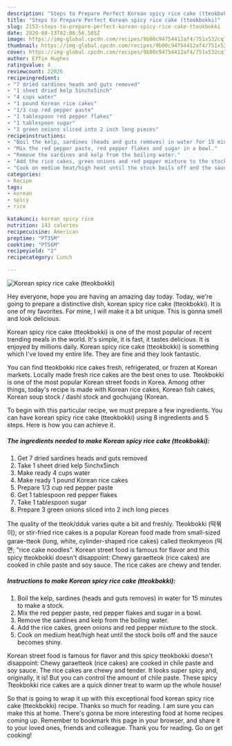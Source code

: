 ```yaml
---
description: "Steps to Prepare Perfect Korean spicy rice cake (tteokbokki)"
title: "Steps to Prepare Perfect Korean spicy rice cake (tteokbokki)"
slug: 2153-steps-to-prepare-perfect-korean-spicy-rice-cake-tteokbokki
date: 2020-08-13T02:08:56.585Z
image: https://img-global.cpcdn.com/recipes/9b00c94754412af4/751x532cq70/korean-spicy-rice-cake-tteokbokki-recipe-main-photo.jpg
thumbnail: https://img-global.cpcdn.com/recipes/9b00c94754412af4/751x532cq70/korean-spicy-rice-cake-tteokbokki-recipe-main-photo.jpg
cover: https://img-global.cpcdn.com/recipes/9b00c94754412af4/751x532cq70/korean-spicy-rice-cake-tteokbokki-recipe-main-photo.jpg
author: Effie Hughes
ratingvalue: 4
reviewcount: 22026
recipeingredient:
- "7 dried sardines heads and guts removed"
- "1 sheet dried kelp 5inchx5inch"
- "4 cups water"
- "1 pound Korean rice cakes"
- "1/3 cup red pepper paste"
- "1 tablespoon red pepper flakes"
- "1 tablespoon sugar"
- "3 green onions sliced into 2 inch long pieces"
recipeinstructions:
- "Boil the kelp, sardines (heads and guts removes) in water for 15 minutes to make a stock."
- "Mix the red pepper paste, red pepper flakes and sugar in a bowl."
- "Remove the sardines and kelp from the boiling water."
- "Add the rice cakes, green onions and red pepper mixture to the stock."
- "Cook on medium heat/high heat until the stock boils off and the sauce becomes shiny."
categories:
- Recipe
tags:
- korean
- spicy
- rice

katakunci: korean spicy rice 
nutrition: 143 calories
recipecuisine: American
preptime: "PT35M"
cooktime: "PT56M"
recipeyield: "2"
recipecategory: Lunch

---
```



![Korean spicy rice cake (tteokbokki)](https://img-global.cpcdn.com/recipes/9b00c94754412af4/751x532cq70/korean-spicy-rice-cake-tteokbokki-recipe-main-photo.jpg)

Hey everyone, hope you are having an amazing day today. Today, we're going to prepare a distinctive dish, korean spicy rice cake (tteokbokki). It is one of my favorites. For mine, I will make it a bit unique. This is gonna smell and look delicious.

Korean spicy rice cake (tteokbokki) is one of the most popular of recent trending meals in the world. It's simple, it is fast, it tastes delicious. It is enjoyed by millions daily. Korean spicy rice cake (tteokbokki) is something which I've loved my entire life. They are fine and they look fantastic.

You can find tteokbokki rice cakes fresh, refrigerated, or frozen at Korean markets. Locally made fresh rice cakes are the best ones to use. Tteokbokki is one of the most popular Korean street foods in Korea. Among other things, today&#39;s recipe is made with Korean rice cakes, Korean fish cakes, Korean soup stock / dashi stock and gochujang (Korean.


To begin with this particular recipe, we must prepare a few ingredients. You can have korean spicy rice cake (tteokbokki) using 8 ingredients and 5 steps. Here is how you can achieve it.

<!--inarticleads1-->

##### The ingredients needed to make Korean spicy rice cake (tteokbokki):

1. Get 7 dried sardines heads and guts removed
1. Take 1 sheet dried kelp 5inchx5inch
1. Make ready 4 cups water
1. Make ready 1 pound Korean rice cakes
1. Prepare 1/3 cup red pepper paste
1. Get 1 tablespoon red pepper flakes
1. Take 1 tablespoon sugar
1. Prepare 3 green onions sliced into 2 inch long pieces


The quality of the tteok/dduk varies quite a bit and freshly. Tteokbokki (떡볶이); or stir-fried rice cakes is a popular Korean food made from small-sized garae-tteok (long, white, cylinder-shaped rice cakes) called tteokmyeon (떡면; &#34;rice cake noodles&#34;. Korean street food is famous for flavor and this spicy tteokbokki doesn&#39;t disappoint: Chewy garaetteok (rice cakes) are cooked in chile paste and soy sauce. The rice cakes are chewy and tender. 

<!--inarticleads2-->

##### Instructions to make Korean spicy rice cake (tteokbokki):

1. Boil the kelp, sardines (heads and guts removes) in water for 15 minutes to make a stock.
1. Mix the red pepper paste, red pepper flakes and sugar in a bowl.
1. Remove the sardines and kelp from the boiling water.
1. Add the rice cakes, green onions and red pepper mixture to the stock.
1. Cook on medium heat/high heat until the stock boils off and the sauce becomes shiny.


Korean street food is famous for flavor and this spicy tteokbokki doesn&#39;t disappoint: Chewy garaetteok (rice cakes) are cooked in chile paste and soy sauce. The rice cakes are chewy and tender. It looks super spicy and, originally, it is! But you can control the amount of chile paste. These spicy Tteokbokki rice cakes are a quick dinner treat to warm up the whole house! 

So that is going to wrap it up with this exceptional food korean spicy rice cake (tteokbokki) recipe. Thanks so much for reading. I am sure you can make this at home. There's gonna be more interesting food at home recipes coming up. Remember to bookmark this page in your browser, and share it to your loved ones, friends and colleague. Thank you for reading. Go on get cooking!
